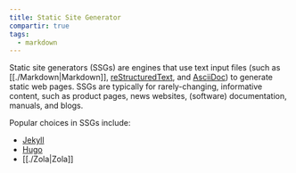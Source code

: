 ```yaml
---
title: Static Site Generator
compartir: true
tags:
  - markdown
---
```


Static site generators (SSGs) are engines that use text input files (such as [[./Markdown|Markdown]], [reStructuredText](https://docutils.sourceforge.io/rst.html), and [AsciiDoc](https://asciidoc.org/)) to generate static web pages. SSGs are typically for rarely-changing, informative content, such as product pages, news websites, (software) documentation, manuals, and blogs.

Popular choices in SSGs include:

- [Jekyll](https://jekyllrb.com/)
- [Hugo](https://gohugo.io/)
- [[./Zola|Zola]]

